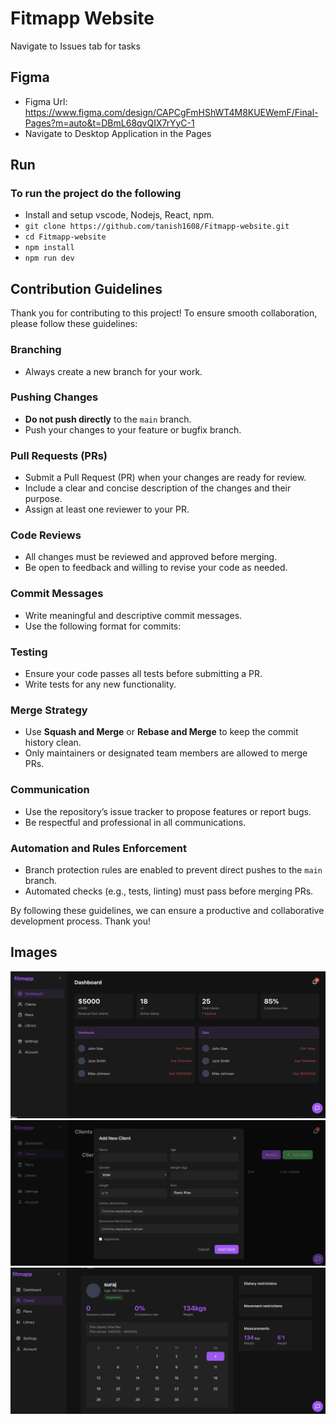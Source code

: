 # Fitmapp Website
Navigate to Issues tab for tasks

## Figma
- Figma Url: https://www.figma.com/design/CAPCgFmHShWT4M8KUEWemF/Final-Pages?m=auto&t=DBmL68qvQIX7rYyC-1   
- Navigate to Desktop Application in the Pages

## Run
### To run the project do the following
- Install and setup vscode, Nodejs, React, npm.
- ```git clone https://github.com/tanish1608/Fitmapp-website.git```
- ```cd Fitmapp-website```
- ```npm install ```
- ```npm run dev ```


## Contribution Guidelines  

Thank you for contributing to this project! To ensure smooth collaboration, please follow these guidelines:  

### Branching  
- Always create a new branch for your work.  

### Pushing Changes  
- **Do not push directly** to the `main` branch.  
- Push your changes to your feature or bugfix branch.  

### Pull Requests (PRs)  
- Submit a Pull Request (PR) when your changes are ready for review.  
- Include a clear and concise description of the changes and their purpose.  
- Assign at least one reviewer to your PR.  

### Code Reviews  
- All changes must be reviewed and approved before merging.  
- Be open to feedback and willing to revise your code as needed.  

### Commit Messages  
- Write meaningful and descriptive commit messages.  
- Use the following format for commits:  

### Testing  
- Ensure your code passes all tests before submitting a PR.  
- Write tests for any new functionality.  

### Merge Strategy  
- Use **Squash and Merge** or **Rebase and Merge** to keep the commit history clean.  
- Only maintainers or designated team members are allowed to merge PRs.  

### Communication  
- Use the repository’s issue tracker to propose features or report bugs.  
- Be respectful and professional in all communications.  

### Automation and Rules Enforcement  
- Branch protection rules are enabled to prevent direct pushes to the `main` branch.  
- Automated checks (e.g., tests, linting) must pass before merging PRs.  

By following these guidelines, we can ensure a productive and collaborative development process. Thank you!

## Images

![Image1](Images/img1.jpg)
![Image3](Images/img3.jpg)
![Image4](Images/img4.jpg)
